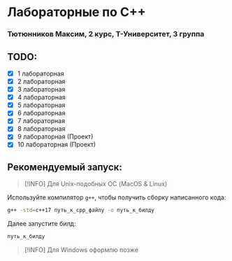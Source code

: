 # Лабораторные по C++
### Тютюнников Максим, 2 курс, Т-Университет, 3 группа  

## TODO:  
- [x] 1 лабораторная  
- [x] 2 лабораторная  
- [x] 3 лабораторная  
- [x] 4 лабораторная  
- [x] 5 лабораторная  
- [x] 6 лабораторная  
- [x] 7 лабораторная  
- [x] 8 лабораторная
- [x] 9 лабораторная (Проект)
- [x] 10 лабораторная (Проект)

## Рекомендуемый запуск:  

> [!INFO]
> Для Unix-подобных ОС (MacOS & Linux)

Используйте компилятор `g++`, чтобы получить сборку написанного кода:
```bash
g++ -std=c++17 путь_к_cpp_файлу -o путь_к_билду
```

Далее запустите билд:  
```bash
путь_к_билду
```

> [!INFO]
> Для Windows оформлю позже

